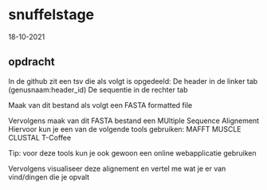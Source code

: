 # snuffelstage
18-10-2021

## opdracht
In de github zit een tsv die als volgt is opgedeeld:
De header in de linker tab (genusnaam:header_id)
De sequentie in de rechter tab

Maak van dit bestand als volgt een FASTA formatted file

Vervolgens maak van dit FASTA bestand een MUltiple Sequence Alignement
Hiervoor kun je een van de volgende tools gebruiken:
MAFFT 
MUSCLE
CLUSTAL
T-Coffee

Tip: voor deze tools kun je ook gewoon een online webapplicatie gebruiken

Vervolgens visualiseer deze alignement en vertel me wat je er van vind/dingen die je opvalt
